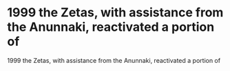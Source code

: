 # 1999 the Zetas, with assistance from the Anunnaki, reactivated a portion of

1999 the Zetas, with assistance from the Anunnaki, reactivated a portion of